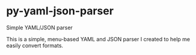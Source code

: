 # py-yaml-json-parser
Simple YAML/JSON parser

This is a simple, menu-based YAML and JSON parser I created to help me easily convert formats.
